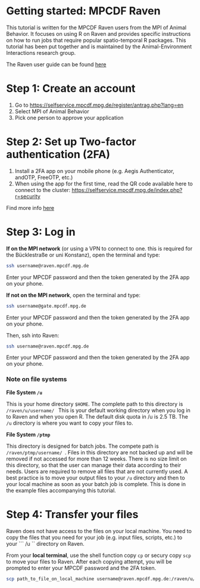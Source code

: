 # Getting started: MPCDF Raven

This tutorial is written for the MPCDF Raven users from the MPI of Animal Behavior. It focuses on using R on Raven and provides specific instructions on how to run jobs that require popular spatio-temporal R packages. This tutorial has been put together and is maintained by the Animal-Environment Interactions research group.

The Raven user guide can be found [here](https://docs.mpcdf.mpg.de/doc/computing/raven-user-guide.html#login)

# Step 1: Create an account #

1. Go to https://selfservice.mpcdf.mpg.de/register/antrag.php?lang=en
2. Select MPI of Animal Behavior
3. Pick one person to approve your application


# Step 2: Set up Two-factor authentication (2FA)

1. Install a 2FA app on your mobile phone (e.g. Aegis Authenticator, andOTP, FreeOTP, etc.) 
2. When using the app for the first time, read the QR code available here to connect to the cluster:
https://selfservice.mpcdf.mpg.de/index.php?r=security

Find more info [here](https://docs.mpcdf.mpg.de/faq/2fa.html)

# Step 3: Log in #

**If on the MPI network**
(or using a VPN to connect to one. this is required for the Bücklestraße or uni Konstanz), open the terminal and type:
```sh
ssh username@raven.mpcdf.mpg.de
```
Enter your MPCDF password and then the token generated by the 2FA app on your phone.

**If not on the MPI network**, open the terminal and type:
```sh
ssh username@gate.mpcdf.mpg.de
```
Enter your MPCDF password and then the token generated by the 2FA app on your phone.

Then, ssh into Raven:
```sh
ssh username@raven.mpcdf.mpg.de
```
Enter your MPCDF password and then the token generated by the 2FA app on your phone.

### Note on file systems ###

**File System ``` /u ```**

This is your home directory ``` $HOME ```. The complete path to this directory is ```/raven/u/username/ ``` This is your default working directory when you log in to Raven and when you open R. The default disk quota in /u is 2.5 TB. The ``` /u ``` directory is where you want to copy your files to. 

**File System ``` /ptmp ```**

This directory is designed for batch jobs. The compete path is ```/raven/ptmp/username/ ```. Files in this directory are not backed up and will be removed if not accessed for more than 12 weeks. There is no size limit on this directory, so that the user can manage their data according to their needs. Users are required to remove all files that are not currently used. A best practice is to move your output files to your ``` /u ``` directory and then to your local machine as soon as your batch job is complete. This is done in the example files accompanying this tutorial.

# Step 4: Transfer your files #

Raven does not have access to the files on your local machine. You need to copy the files that you need for your job (e.g. input files, scripts, etc.) to your ``` /u `` directory on Raven. 

From your **local terminal**, use the shell function copy ``` cp ``` or secury copy ```scp``` to move your files to Raven. After each copying attempt, you will be prompted to enter your MPCDF password and the 2FA token.

```sh
scp path_to_file_on_local_machine username@raven.mpcdf.mpg.de:/raven/u/username/
```
